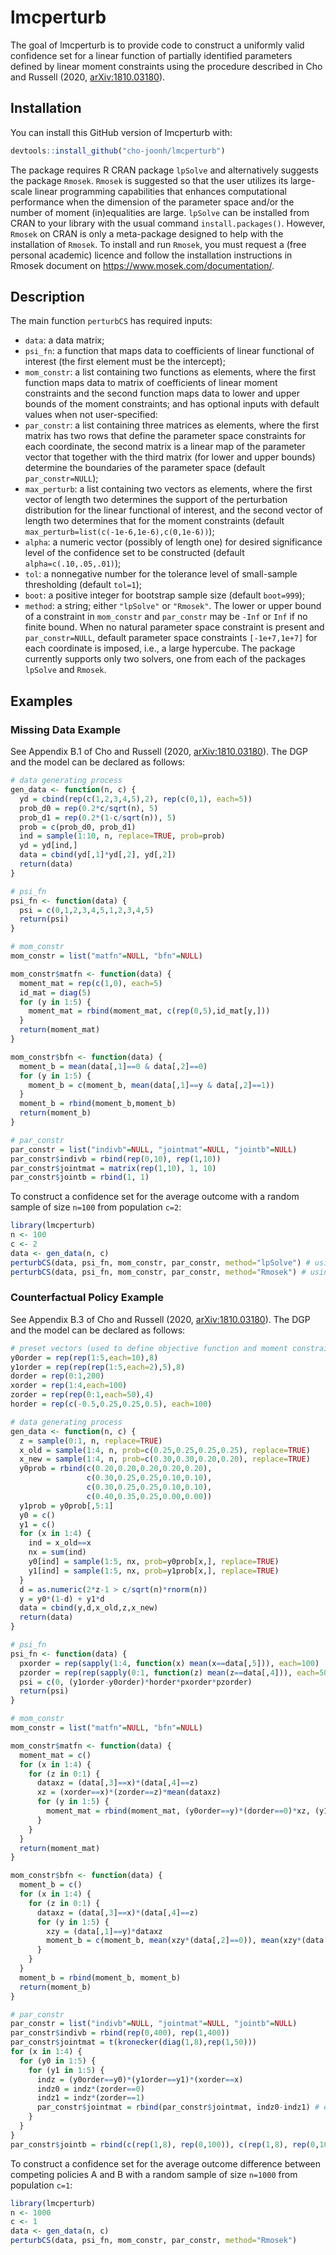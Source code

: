 
<!-- README.md is generated from README.Rmd. Please edit that file -->

# lmcperturb

<!-- badges: start -->

<!-- badges: end -->

The goal of lmcperturb is to provide code to construct a uniformly valid confidence set for a linear function of partially identified parameters defined by linear moment constraints using the procedure described in Cho and Russell (2020, <arXiv:1810.03180>).

## Installation

You can install this GitHub version of lmcperturb with:

``` r
devtools::install_github("cho-joonh/lmcperturb")
```

The package requires R CRAN package `lpSolve` and alternatively suggests the package `Rmosek`. `Rmosek` is suggested so that the user utilizes its large-scale linear programming capabilities that enhances computational performance when the dimension of the parameter space and/or the number of moment (in)equalities are large. `lpSolve` can be installed from CRAN to your library with the usual command `install.packages()`. However, `Rmosek` on CRAN is only a meta-package designed to help with the installation of `Rmosek`. To install and run `Rmosek`, you must request a (free personal academic) licence and follow the installation instructions in Rmosek document on
<https://www.mosek.com/documentation/>.

## Description

The main function `perturbCS` has required inputs:
  + `data`: a data matrix;
  + `psi_fn`: a function that maps data to coefficients of linear functional of interest (the first element must be the intercept);
  + `mom_constr`: a list containing two functions as elements, where the first function maps data to matrix of coefficients of linear moment constraints and the second function maps data to lower and upper bounds of the moment constraints;
and has optional inputs with default values when not user-specified:
  + `par_constr`: a list containing three matrices as elements, where the first matrix has two rows that define the parameter space constraints for each coordinate, the second matrix is a linear map of the parameter vector that together with the third matrix (for lower and upper bounds) determine the boundaries of the parameter space (default `par_constr=NULL`);
  + `max_perturb`: a list containing two vectors as elements, where the first vector of length two determines the support of the perturbation distribution for the linear functional of interest, and the second vector of length two determines that for the moment constraints (default `max_perturb=list(c(-1e-6,1e-6),c(0,1e-6))`);
  + `alpha`: a numeric vector (possibly of length one) for desired significance level of the confidence set to be constructed (default `alpha=c(.10,.05,.01)`);
  + `tol`: a nonnegative number for the tolerance level of small-sample thresholding (default `tol=1`);
  + `boot`: a positive integer for bootstrap sample size (default `boot=999`);
  + `method`: a string; either `"lpSolve"` or `"Rmosek"`.
The lower or upper bound of a constraint in `mom_constr` and `par_constr` may be `-Inf` or `Inf` if no finite bound. When no natural parameter space constraint is present and `par_constr=NULL`, default parameter space constraints `[-1e+7,1e+7]` for each coordinate is imposed, i.e., a large hypercube. The package currently supports only two solvers, one from each of the packages `lpSolve` and `Rmosek`.

## Examples

### Missing Data Example

See Appendix B.1 of Cho and Russell (2020, <arXiv:1810.03180>). The DGP and the model can be declared as follows:

``` r
# data generating process
gen_data <- function(n, c) {
  yd = cbind(rep(c(1,2,3,4,5),2), rep(c(0,1), each=5))
  prob_d0 = rep(0.2*c/sqrt(n), 5)
  prob_d1 = rep(0.2*(1-c/sqrt(n)), 5)
  prob = c(prob_d0, prob_d1)
  ind = sample(1:10, n, replace=TRUE, prob=prob)
  yd = yd[ind,]
  data = cbind(yd[,1]*yd[,2], yd[,2])
  return(data)
}

# psi_fn
psi_fn <- function(data) {
  psi = c(0,1,2,3,4,5,1,2,3,4,5)
  return(psi)
}

# mom_constr
mom_constr = list("matfn"=NULL, "bfn"=NULL)

mom_constr$matfn <- function(data) {
  moment_mat = rep(c(1,0), each=5)
  id_mat = diag(5)
  for (y in 1:5) {
    moment_mat = rbind(moment_mat, c(rep(0,5),id_mat[y,]))
  }
  return(moment_mat)
}

mom_constr$bfn <- function(data) {
  moment_b = mean(data[,1]==0 & data[,2]==0)
  for (y in 1:5) {
    moment_b = c(moment_b, mean(data[,1]==y & data[,2]==1))
  }
  moment_b = rbind(moment_b,moment_b)
  return(moment_b)
}

# par_constr
par_constr = list("indivb"=NULL, "jointmat"=NULL, "jointb"=NULL)
par_constr$indivb = rbind(rep(0,10), rep(1,10))
par_constr$jointmat = matrix(rep(1,10), 1, 10)
par_constr$jointb = rbind(1, 1)
```

To construct a confidence set for the average outcome with a random sample of size `n=100` from population `c=2`:

``` r
library(lmcperturb)
n <- 100
c <- 2
data <- gen_data(n, c)
perturbCS(data, psi_fn, mom_constr, par_constr, method="lpSolve") # using lpSolve
perturbCS(data, psi_fn, mom_constr, par_constr, method="Rmosek") # using Rmosek
```

### Counterfactual Policy Example

See Appendix B.3 of Cho and Russell (2020, <arXiv:1810.03180>). The DGP and the model can be declared as follows:

``` r
# preset vectors (used to define objective function and moment constraints)
y0order = rep(rep(1:5,each=10),8)
y1order = rep(rep(rep(1:5,each=2),5),8)
dorder = rep(0:1,200)
xorder = rep(1:4,each=100)
zorder = rep(rep(0:1,each=50),4)
horder = rep(c(-0.5,0.25,0.25,0.5), each=100)

# data generating process
gen_data <- function(n, c) {
  z = sample(0:1, n, replace=TRUE)
  x_old = sample(1:4, n, prob=c(0.25,0.25,0.25,0.25), replace=TRUE)
  x_new = sample(1:4, n, prob=c(0.30,0.30,0.20,0.20), replace=TRUE)
  y0prob = rbind(c(0.20,0.20,0.20,0.20,0.20),
                 c(0.30,0.25,0.25,0.10,0.10),
                 c(0.30,0.25,0.25,0.10,0.10),
                 c(0.40,0.35,0.25,0.00,0.00))
  y1prob = y0prob[,5:1]
  y0 = c()
  y1 = c()
  for (x in 1:4) {
    ind = x_old==x
    nx = sum(ind)
    y0[ind] = sample(1:5, nx, prob=y0prob[x,], replace=TRUE)
    y1[ind] = sample(1:5, nx, prob=y1prob[x,], replace=TRUE)
  }
  d = as.numeric(2*z-1 > c/sqrt(n)*rnorm(n))
  y = y0*(1-d) + y1*d
  data = cbind(y,d,x_old,z,x_new)
  return(data)
}

# psi_fn
psi_fn <- function(data) {
  pxorder = rep(sapply(1:4, function(x) mean(x==data[,5])), each=100)
  pzorder = rep(rep(sapply(0:1, function(z) mean(z==data[,4])), each=50), 4)
  psi = c(0, (y1order-y0order)*horder*pxorder*pzorder)
  return(psi)
}

# mom_constr
mom_constr = list("matfn"=NULL, "bfn"=NULL)

mom_constr$matfn <- function(data) {
  moment_mat = c()
  for (x in 1:4) {
    for (z in 0:1) {
      dataxz = (data[,3]==x)*(data[,4]==z)
      xz = (xorder==x)*(zorder==z)*mean(dataxz)
      for (y in 1:5) {
        moment_mat = rbind(moment_mat, (y0order==y)*(dorder==0)*xz, (y1order==y)*(dorder==1)*xz)
      }
    }
  }
  return(moment_mat)
}

mom_constr$bfn <- function(data) {
  moment_b = c()
  for (x in 1:4) {
    for (z in 0:1) {
      dataxz = (data[,3]==x)*(data[,4]==z)
      for (y in 1:5) {
        xzy = (data[,1]==y)*dataxz
        moment_b = c(moment_b, mean(xzy*(data[,2]==0)), mean(xzy*(data[,2]==1)))
      }
    }
  }
  moment_b = rbind(moment_b, moment_b)
  return(moment_b)
}

# par_constr
par_constr = list("indivb"=NULL, "jointmat"=NULL, "jointb"=NULL)
par_constr$indivb = rbind(rep(0,400), rep(1,400))
par_constr$jointmat = t(kronecker(diag(1,8),rep(1,50)))
for (x in 1:4) {
  for (y0 in 1:5) {
    for (y1 in 1:5) {
      indz = (y0order==y0)*(y1order==y1)*(xorder==x)
      indz0 = indz*(zorder==0)
      indz1 = indz*(zorder==1)
      par_constr$jointmat = rbind(par_constr$jointmat, indz0-indz1) # exogeneity constraints P(Y0=y0,Y1=y1|X=x,Z=0) = P(Y0=y0,Y1=y1|X=x,Z=1)
    }
  }
}
par_constr$jointb = rbind(c(rep(1,8), rep(0,100)), c(rep(1,8), rep(0,100)))
```

To construct a confidence set for the average outcome difference between competing policies A and B with a random sample of size `n=1000` from population `c=1`:

``` r
library(lmcperturb)
n <- 1000
c <- 1
data <- gen_data(n, c)
perturbCS(data, psi_fn, mom_constr, par_constr, method="Rmosek")
```
